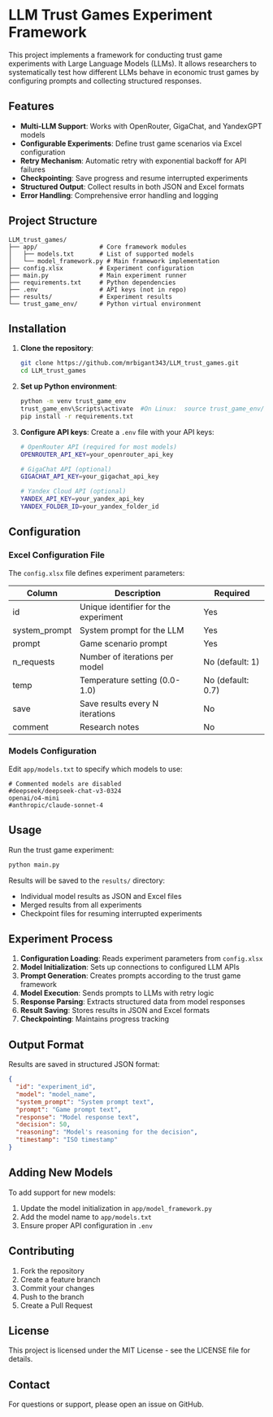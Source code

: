 # LLM Trust Games Experiment Framework

This project implements a framework for conducting trust game experiments with Large Language Models (LLMs). It allows researchers to systematically test how different LLMs behave in economic trust games by configuring prompts and collecting structured responses.

## Features

- **Multi-LLM Support**: Works with OpenRouter, GigaChat, and YandexGPT models
- **Configurable Experiments**: Define trust game scenarios via Excel configuration
- **Retry Mechanism**: Automatic retry with exponential backoff for API failures
- **Checkpointing**: Save progress and resume interrupted experiments
- **Structured Output**: Collect results in both JSON and Excel formats
- **Error Handling**: Comprehensive error handling and logging

## Project Structure

```
LLM_trust_games/
├── app/                 # Core framework modules
│   ├── models.txt       # List of supported models
│   └── model_framework.py # Main framework implementation
├── config.xlsx          # Experiment configuration
├── main.py              # Main experiment runner
├── requirements.txt     # Python dependencies
├── .env                 # API keys (not in repo)
├── results/             # Experiment results
└── trust_game_env/      # Python virtual environment
```

## Installation

1. **Clone the repository**:
   ```bash
   git clone https://github.com/mrbigant343/LLM_trust_games.git
   cd LLM_trust_games
   ```

2. **Set up Python environment**:
   ```bash
   python -m venv trust_game_env
   trust_game_env\Scripts\activate  #On Linux:  source trust_game_env/bin/activate
   pip install -r requirements.txt
   ```

3. **Configure API keys**:
   Create a `.env` file with your API keys:
   ```bash
   # OpenRouter API (required for most models)
   OPENROUTER_API_KEY=your_openrouter_api_key
   
   # GigaChat API (optional)
   GIGACHAT_API_KEY=your_gigachat_api_key
   
   # Yandex Cloud API (optional)
   YANDEX_API_KEY=your_yandex_api_key
   YANDEX_FOLDER_ID=your_yandex_folder_id
   ```

## Configuration

### Excel Configuration File

The `config.xlsx` file defines experiment parameters:

| Column | Description | Required |
|--------|-------------|----------|
| id | Unique identifier for the experiment | Yes |
| system_prompt | System prompt for the LLM | Yes |
| prompt | Game scenario prompt | Yes |
| n_requests | Number of iterations per model | No (default: 1) |
| temp | Temperature setting (0.0-1.0) | No (default: 0.7) |
| save | Save results every N iterations | No |
| comment | Research notes | No |

### Models Configuration

Edit `app/models.txt` to specify which models to use:
```
# Commented models are disabled
#deepseek/deepseek-chat-v3-0324
openai/o4-mini
#anthropic/claude-sonnet-4
```

## Usage

Run the trust game experiment:
```bash
python main.py
```

Results will be saved to the `results/` directory:
- Individual model results as JSON and Excel files
- Merged results from all experiments
- Checkpoint files for resuming interrupted experiments

## Experiment Process

1. **Configuration Loading**: Reads experiment parameters from `config.xlsx`
2. **Model Initialization**: Sets up connections to configured LLM APIs
3. **Prompt Generation**: Creates prompts according to the trust game framework
4. **Model Execution**: Sends prompts to LLMs with retry logic
5. **Response Parsing**: Extracts structured data from model responses
6. **Result Saving**: Stores results in JSON and Excel formats
7. **Checkpointing**: Maintains progress tracking

## Output Format

Results are saved in structured JSON format:
```json
{
  "id": "experiment_id",
  "model": "model_name",
  "system_prompt": "System prompt text",
  "prompt": "Game prompt text",
  "response": "Model response text",
  "decision": 50,
  "reasoning": "Model's reasoning for the decision",
  "timestamp": "ISO timestamp"
}
```

## Adding New Models

To add support for new models:

1. Update the model initialization in `app/model_framework.py`
2. Add the model name to `app/models.txt`
3. Ensure proper API configuration in `.env`

## Contributing

1. Fork the repository
2. Create a feature branch
3. Commit your changes
4. Push to the branch
5. Create a Pull Request

## License

This project is licensed under the MIT License - see the LICENSE file for details.

## Contact

For questions or support, please open an issue on GitHub.
